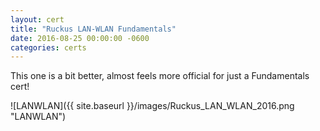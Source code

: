 ```yaml
---
layout: cert
title: "Ruckus LAN-WLAN Fundamentals"
date: 2016-08-25 00:00:00 -0600
categories: certs
---
```

This one is a bit better, almost feels more official for just a Fundamentals cert!


![LANWLAN]({{ site.baseurl }}/images/Ruckus_LAN_WLAN_2016.png "LANWLAN")

